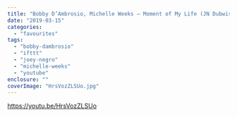 ```yaml
---
title: "Bobby D’Ambrosio, Michelle Weeks – Moment of My Life (JN Dubwise Re-Organ-ization)"
date: "2019-03-15"
categories: 
  - "favourites"
tags: 
  - "bobby-dambrosio"
  - "ifttt"
  - "joey-negro"
  - "michelle-weeks"
  - "youtube"
enclosure: ""
coverImage: "HrsVozZLSUo.jpg"
---
```


https://youtu.be/HrsVozZLSUo
